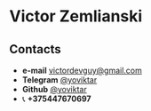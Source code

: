 # Victor Zemlianski
## Contacts
* **e-mail** victordevguy@gmail.com
* **Telegram** [@yoviktar](https://t.me/yoviktar)
*  **Github** [@yoviktar](https://github.com/YoViktar)
* :telephone_receiver: **+375447670697**